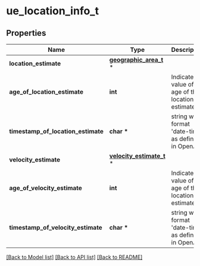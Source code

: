 # ue_location_info_t

## Properties
Name | Type | Description | Notes
------------ | ------------- | ------------- | -------------
**location_estimate** | [**geographic_area_t**](geographic_area.md) \* |  | [optional] 
**age_of_location_estimate** | **int** | Indicates value of the age of the location estimate. | [optional] 
**timestamp_of_location_estimate** | **char \*** | string with format &#39;date-time&#39; as defined in OpenAPI. | [optional] 
**velocity_estimate** | [**velocity_estimate_t**](velocity_estimate.md) \* |  | [optional] 
**age_of_velocity_estimate** | **int** | Indicates value of the age of the location estimate. | [optional] 
**timestamp_of_velocity_estimate** | **char \*** | string with format &#39;date-time&#39; as defined in OpenAPI. | [optional] 

[[Back to Model list]](../README.md#documentation-for-models) [[Back to API list]](../README.md#documentation-for-api-endpoints) [[Back to README]](../README.md)


